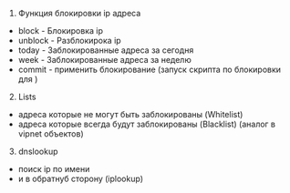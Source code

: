 1) Функция блокировки ip адреса
 - block - Блокировка ip
 - unblock - Разблокирока ip
 - today - Заблокированные адреса за сегодня
 - week - Заблокированные адреса за неделю
 - commit - применить блокирование (запуск скрипта по блокировки для )

2) Lists
 - адреса которые не могут быть заблокированы (Whitelist)
 - адреса которые всегда будут заблокированы (Blacklist) (аналог в vipnet объектов)

3) dnslookup
 - поиск ip по имени
 - и в обратнуб сторону (iplookup)
